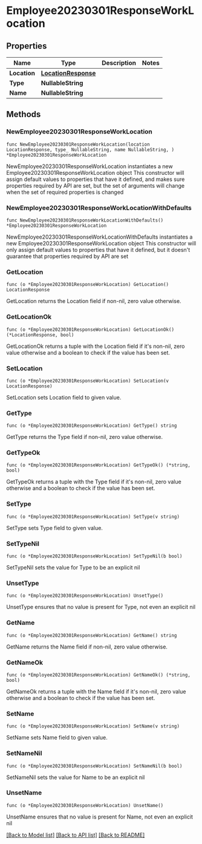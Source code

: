 # Employee20230301ResponseWorkLocation

## Properties

Name | Type | Description | Notes
------------ | ------------- | ------------- | -------------
**Location** | [**LocationResponse**](LocationResponse.md) |  | 
**Type** | **NullableString** |  | 
**Name** | **NullableString** |  | 

## Methods

### NewEmployee20230301ResponseWorkLocation

`func NewEmployee20230301ResponseWorkLocation(location LocationResponse, type_ NullableString, name NullableString, ) *Employee20230301ResponseWorkLocation`

NewEmployee20230301ResponseWorkLocation instantiates a new Employee20230301ResponseWorkLocation object
This constructor will assign default values to properties that have it defined,
and makes sure properties required by API are set, but the set of arguments
will change when the set of required properties is changed

### NewEmployee20230301ResponseWorkLocationWithDefaults

`func NewEmployee20230301ResponseWorkLocationWithDefaults() *Employee20230301ResponseWorkLocation`

NewEmployee20230301ResponseWorkLocationWithDefaults instantiates a new Employee20230301ResponseWorkLocation object
This constructor will only assign default values to properties that have it defined,
but it doesn't guarantee that properties required by API are set

### GetLocation

`func (o *Employee20230301ResponseWorkLocation) GetLocation() LocationResponse`

GetLocation returns the Location field if non-nil, zero value otherwise.

### GetLocationOk

`func (o *Employee20230301ResponseWorkLocation) GetLocationOk() (*LocationResponse, bool)`

GetLocationOk returns a tuple with the Location field if it's non-nil, zero value otherwise
and a boolean to check if the value has been set.

### SetLocation

`func (o *Employee20230301ResponseWorkLocation) SetLocation(v LocationResponse)`

SetLocation sets Location field to given value.


### GetType

`func (o *Employee20230301ResponseWorkLocation) GetType() string`

GetType returns the Type field if non-nil, zero value otherwise.

### GetTypeOk

`func (o *Employee20230301ResponseWorkLocation) GetTypeOk() (*string, bool)`

GetTypeOk returns a tuple with the Type field if it's non-nil, zero value otherwise
and a boolean to check if the value has been set.

### SetType

`func (o *Employee20230301ResponseWorkLocation) SetType(v string)`

SetType sets Type field to given value.


### SetTypeNil

`func (o *Employee20230301ResponseWorkLocation) SetTypeNil(b bool)`

 SetTypeNil sets the value for Type to be an explicit nil

### UnsetType
`func (o *Employee20230301ResponseWorkLocation) UnsetType()`

UnsetType ensures that no value is present for Type, not even an explicit nil
### GetName

`func (o *Employee20230301ResponseWorkLocation) GetName() string`

GetName returns the Name field if non-nil, zero value otherwise.

### GetNameOk

`func (o *Employee20230301ResponseWorkLocation) GetNameOk() (*string, bool)`

GetNameOk returns a tuple with the Name field if it's non-nil, zero value otherwise
and a boolean to check if the value has been set.

### SetName

`func (o *Employee20230301ResponseWorkLocation) SetName(v string)`

SetName sets Name field to given value.


### SetNameNil

`func (o *Employee20230301ResponseWorkLocation) SetNameNil(b bool)`

 SetNameNil sets the value for Name to be an explicit nil

### UnsetName
`func (o *Employee20230301ResponseWorkLocation) UnsetName()`

UnsetName ensures that no value is present for Name, not even an explicit nil

[[Back to Model list]](../README.md#documentation-for-models) [[Back to API list]](../README.md#documentation-for-api-endpoints) [[Back to README]](../README.md)


